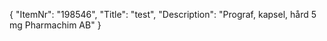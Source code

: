 {
  "ItemNr": "198546",
  "Title": "test",
  "Description": "Prograf, kapsel, hård 5 mg Pharmachim AB"
}